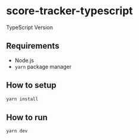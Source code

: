 # score-tracker-typescript

TypeScript Version

## Requirements

- Node.js
- `yarn` package manager

## How to setup

```sh
yarn install
```

## How to run

```sh
yarn dev
```
